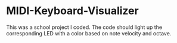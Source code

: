 # MIDI-Keyboard-Visualizer
This was a school project I coded. The code should light up the corresponding LED with a color based on note velocity and octave. 
